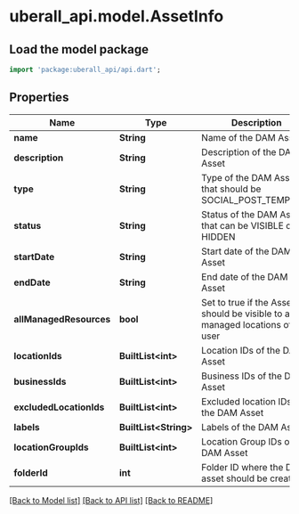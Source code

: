# uberall_api.model.AssetInfo

## Load the model package
```dart
import 'package:uberall_api/api.dart';
```

## Properties
Name | Type | Description | Notes
------------ | ------------- | ------------- | -------------
**name** | **String** | Name of the DAM Asset | [optional] 
**description** | **String** | Description of the DAM Asset | [optional] 
**type** | **String** | Type of the DAM Asset that should be SOCIAL_POST_TEMPLATE | [optional] 
**status** | **String** | Status of the DAM Asset that can be VISIBLE or HIDDEN | [optional] 
**startDate** | **String** | Start date of the DAM Asset | [optional] 
**endDate** | **String** | End date of the DAM Asset | [optional] 
**allManagedResources** | **bool** | Set to true if the Asset should be visible to all managed locations of the user | [optional] 
**locationIds** | **BuiltList&lt;int&gt;** | Location IDs of the DAM Asset | [optional] 
**businessIds** | **BuiltList&lt;int&gt;** | Business IDs of the DAM Asset | [optional] 
**excludedLocationIds** | **BuiltList&lt;int&gt;** | Excluded location IDs of the DAM Asset | [optional] 
**labels** | **BuiltList&lt;String&gt;** | Labels of the DAM Asset | [optional] 
**locationGroupIds** | **BuiltList&lt;int&gt;** | Location Group IDs of the DAM Asset | [optional] 
**folderId** | **int** | Folder ID where the DAM asset should be created | [optional] 

[[Back to Model list]](../README.md#documentation-for-models) [[Back to API list]](../README.md#documentation-for-api-endpoints) [[Back to README]](../README.md)


